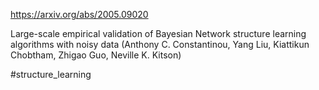 https://arxiv.org/abs/2005.09020

Large-scale empirical validation of Bayesian Network structure learning
  algorithms with noisy data (Anthony C. Constantinou, Yang Liu, Kiattikun Chobtham, Zhigao Guo, Neville K. Kitson)

#structure_learning